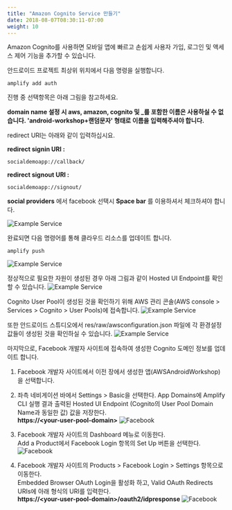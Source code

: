 ```yaml
---
title: "Amazon Cognito Service 만들기"
date: 2018-08-07T08:30:11-07:00
weight: 10
---
```


Amazon Cognito를 사용하면 모바일 앱에 빠르고 손쉽게 사용자 가입, 로그인 및 액세스 제어 기능을 추가할 수 있습니다. 

안드로이드 프로젝트 최상위 위치에서 다음 명령을 실행합니다.

```shell
amplify add auth
```

진행 중 선택항목은 아래 그림을 참고하세요.

**domain name 설정 시 aws, amazon, cognito 및 _를 포함한 이름은 사용하실 수 없습니다. 'android-workshop+랜덤문자' 형태로 이름을 입력해주셔야 합니다.**

redirect URI는 아래와 같이 입력하십시요. 

**redirect signin URI :**

```shell
socialdemoapp://callback/
```

**redirect signout URI :**

```shell
socialdemoapp://signout/
```



**social providers**  에서  facebook 선택시 **Space bar** 를 이용하셔서 체크하셔야 합니다. 



![Example Service](/images/amplify-auth-config.png)



완료되면 다음 명령어를 통해 클라우드 리소스를 업데이트 합니다. 

```shell
amplify push
```

![Example Service](/images/amplify-auth-push.png)



정상적으로 필요한 자원이 생성된 경우 아래 그림과 같이 Hosted UI Endpoint를 확인할 수 있습니다. 
![Example Service](/images/amplify-auth-cli-result.png)


Cognito User Pool이 생성된 것을 확인하기 위해 AWS 관리 콘솔(AWS console > Services > Cognito > User Pools)에 접속합니다. 
![Example Service](/images/auth-cognito-userpool.png)

또한 안드로이드 스튜디오에서 res/raw/awsconfiguration.json 파일에 각 환경설정 값들이 생성된 것을 확인하실 수 있습니다. 
![Example Service](/images/auth-android-config.png)


마지막으로, Facebook 개발자 사이트에 접속하여 생성한 Cognito 도메인 정보를 업데이트 합니다.

1. Facebook 개발자 사이트에서 이전 장에서 생성한 앱(AWSAndroidWorkshop)을 선택합니다.

2. 좌측 네비게이션 바에서 Settings > Basic을 선택한다. App Domains에 Amplify CLI 실행 결과 출력된 Hosted UI Endpoint (Cognito의 User Pool Domain Name과 동일한 값) 값을 저장한다. <br>
**https://&lt;your-user-pool-domain&gt;**
![Facebook](/images/facebook-app-domain.png)

3. Facebook 개발자 사이트의 Dashboard 메뉴로 이동한다. <br>
Add a Product에서 Facebook Login 항목의 Set Up 버튼을 선택한다. 
![Facebook](/images/facebook-add-product.png)

4. Facebook 개발자 사이트의 Products > Facebook Login > Settings 항목으로 이동한다. <br>
Embedded Browser OAuth Login을 활성화 하고, Valid OAuth Redirects URIs에 아래 형식의 URI를 입력한다. <br>
**https://&lt;your-user-pool-domain&gt;/oauth2/idpresponse**
![Facebook](/images/facebook-oauth-redirect.png)


